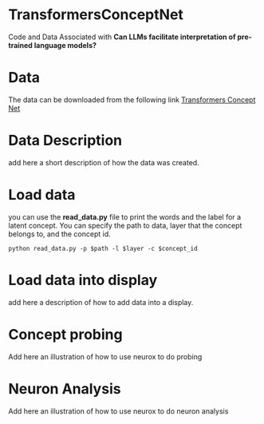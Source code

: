 # TransformersConceptNet
Code and Data Associated with **Can LLMs facilitate interpretation of pre-trained language models?** 

# Data 
The data can be downloaded from the following link [Transformers Concept Net](https://drive.google.com/file/d/17Dc3gDfCTFpM-wOhkao3fi5yMEHPBkGx/view?usp=drive_link)

# Data Description 

add here a short description of how the data was created. 

# Load data 
you can use the __read_data.py__ file to print the words and the label for a latent concept. You can specify the path to data, layer that the concept belongs to, and the concept id.
```
python read_data.py -p $path -l $layer -c $concept_id
```
# Load data into display 

add here a description of how to add data into a display. 

# Concept probing 

Add here an illustration of how to use neurox to do probing 

# Neuron Analysis 

Add here an illustration of how to use neurox to do neuron analysis

